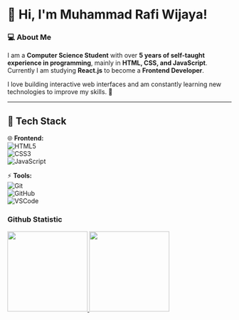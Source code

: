 # 👋 Hi, I'm Muhammad Rafi Wijaya!

### 💻 About Me
I am a **Computer Science Student** with over **5 years of self-taught experience in programming**, mainly in **HTML, CSS, and JavaScript**. Currently I am studying **React.js** to become a **Frontend Developer**.  

I love building interactive web interfaces and am constantly learning new technologies to improve my skills. 🚀  

---

## 🔧 Tech Stack  
🌐 **Frontend:**  
![HTML5](https://img.shields.io/badge/HTML5-E34F26?style=for-the-badge&logo=html5&logoColor=white)  
![CSS3](https://img.shields.io/badge/CSS3-1572B6?style=for-the-badge&logo=css3&logoColor=white)  
![JavaScript](https://img.shields.io/badge/JavaScript-F7DF1E?style=for-the-badge&logo=javascript&logoColor=black)  

⚡ **Tools:**  
![Git](https://img.shields.io/badge/Git-F05032?style=for-the-badge&logo=git&logoColor=white)  
![GitHub](https://img.shields.io/badge/GitHub-181717?style=for-the-badge&logo=github&logoColor=white)  
![VSCode](https://img.shields.io/badge/VS%20Code-007ACC?style=for-the-badge&logo=visual%20studio%20code&logoColor=white)  

### Github Statistic
<p align="left">
<a href="https://github.com/penuliscode">
  <img height="180em" src="https://github-readme-stats-eight-theta.vercel.app/api?username=MRafiWijaya&show_icons=true&theme=algolia&include_all_commits=true&count_private=true"/>
  <img height="180em" src="https://github-readme-stats-eight-theta.vercel.app/api/top-langs/?username=MRafiWijaya&layout=compact&layout=compact&theme=algolia"/>
</a>
</p>
